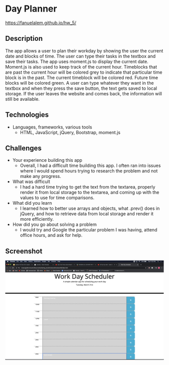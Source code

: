 # Day Planner

 https://fanuelalem.github.io/hw_5/
 
## Description
The app allows a user to plan their workday by showing the user the current date and blocks of time.  The user can type their tasks in the textbox and save their tasks. The app uses moment.js to display the current date. Moment.js is also used to keep track of the current hour. Timeblocks that are past the current hour will be colored grey to indicate that particular time block is in the past.  The current timeblock will be colored red.  Future time blocks will be colored green. A user can type whatever they want in the textbox and when they press the save button, the text gets saved to local storage. If the user leaves the website and comes back, the information will still be available.  

## Technologies
* Languages, frameworks, various tools
    * HTML, JavaScript, jQuery, Bootstrap, moment.js  

## Challenges
* Your experience building this app
    * Overall, I had a difficult time building this app.  I often ran into issues where I would spend hours trying to research the problem and not make any progress.
* What was difficult
    * I had a hard time trying to get the text from the textarea, properly render it from local storage to the textarea, and coming up with the values to use for time comparisons.
* What did you learn
    * I learned how to better use arrays and objects, what .prev() does in jQuery, and how to retrieve data from local storage and render it more efficiently.
* How did you go about solving a problem
    * I would try and Google the particular problem I was having, attend office hours, and ask for help.

## Screenshot
![homework 5 screenshot](./assets/images/homework5_screenshot.png)
